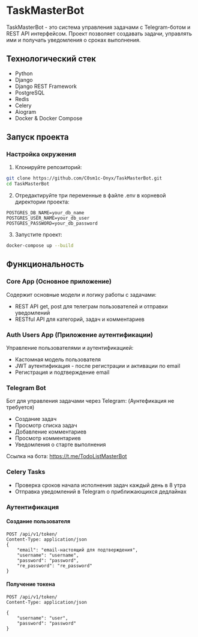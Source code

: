 # TaskMasterBot

TaskMasterBot - это система управления задачами с Telegram-ботом и REST API интерфейсом. Проект позволяет создавать задачи, управлять ими и получать уведомления о сроках выполнения.

## Технологический стек

- Python
- Django
- Django REST Framework
- PostgreSQL
- Redis
- Celery
- Aiogram
- Docker & Docker Compose

## Запуск проекта

### Настройка окружения

1. Клонируйте репозиторий:
```bash
git clone https://github.com/C0sm1c-Onyx/TaskMasterBot.git
cd TaskMasterBot
```

2. Отредактируйте три переменные в файле .env в корневой директории проекта:
```env
POSTGRES_DB_NAME=your_db_name
POSTGRES_USER_NAME=your_db_user
POSTGRES_PASSWORD=your_db_password
```

3. Запустите проект:
```bash
docker-compose up --build
```

## Функциональность

### Core App (Основное приложение)

Содержит основные модели и логику работы с задачами:

- REST API get, post для телеграм пользователей и отправки уведомлений
- RESTful API для категорий, задач и комментариев

### Auth Users App (Приложение аутентификации)

Управление пользователями и аутентификацией:

- Кастомная модель пользователя
- JWT аутентификация - после регистрации и активации по email
- Регистрация и подтверждение email

### Telegram Bot

Бот для управления задачами через Telegram:
(Аунтефикация не требуется)
- Создание задач
- Просмотр списка задач
- Добавление комментариев
- Просмотр комментариев
- Уведомления о старте выполнения

Ссылка на бота: https://t.me/TodoListMasterBot

### Celery Tasks

- Проверка сроков начала исполнения задач каждый день в 8 утра
- Отправка уведомлений в Telegram о приближающихся дедлайнах

### Аутентификация

#### Создание пользователя
```http
POST /api/v1/token/
Content-Type: application/json
{
    "email": "email-настоящий для подтверждения",
    "username": "username",
    "password": "password",
    "re_password": "re_password"
}
```

#### Получение токена
```http
POST /api/v1/token/
Content-Type: application/json

{
    "username": "user",
    "password": "password"
}
```
